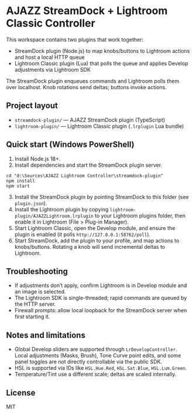 # AJAZZ StreamDock + Lightroom Classic Controller

This workspace contains two plugins that work together:

- StreamDock plugin (Node.js) to map knobs/buttons to Lightroom actions and host a local HTTP queue
- Lightroom Classic plugin (Lua) that polls the queue and applies Develop adjustments via Lightroom SDK

The StreamDock plugin enqueues commands and Lightroom polls them over localhost. Knob rotations send deltas; buttons invoke actions.

## Project layout

- `streamdock-plugin/` — AJAZZ StreamDock plugin (TypeScript)
- `lightroom-plugin/` — Lightroom Classic plugin (`.lrplugin` Lua bundle)

## Quick start (Windows PowerShell)

1) Install Node.js 18+.
2) Install dependencies and start the StreamDock plugin server.

```pwsh
cd "d:\Sources\AJAZZ Lightroom Controller\streamdock-plugin"
npm install
npm start
```

3. Install the StreamDock plugin by pointing StreamDock to this folder (see `plugin.json`).
4. Install the Lightroom plugin by copying `lightroom-plugin/AJAZZLightroom.lrplugin` to your Lightroom plugins folder, then enable it in Lightroom (File > Plug-in Manager).
5. Start Lightroom Classic, open the Develop module, and ensure the plugin is enabled (it polls `http://127.0.0.1:58762/poll`).
6. Start StreamDock, add the plugin to your profile, and map actions to knobs/buttons. Rotating a knob will send incremental deltas to Lightroom.

## Troubleshooting

- If adjustments don’t apply, confirm Lightroom is in Develop module and an image is selected.
- The Lightroom SDK is single-threaded; rapid commands are queued by the HTTP server.
- Firewall prompts: allow local loopback for the StreamDock server when first starting it.

## Notes and limitations

- Global Develop sliders are supported through `LrDevelopController`. Local adjustments (Masks, Brush), Tone Curve point edits, and some panel toggles are not directly controllable via the public SDK.
- HSL is supported via IDs like `HSL.Hue.Red`, `HSL.Sat.Blue`, `HSL.Lum.Green`.
- Temperature/Tint use a different scale; deltas are scaled internally.

## License

MIT
